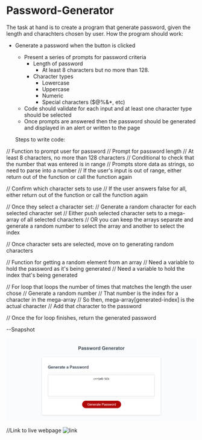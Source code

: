# Password-Generator

The task at hand is to create a program that generate password, given the length and charachters chosen by user. 
How the program should work:

* Generate a password when the button is clicked
  * Present a series of prompts for password criteria
    * Length of password
      * At least 8 characters but no more than 128.
    * Character types
      * Lowercase
      * Uppercase
      * Numeric
      * Special characters ($@%&*, etc)
  * Code should validate for each input and at least one character type should be selected
  * Once prompts are answered then the password should be generated and displayed in an alert or written to the page

  Steps to write code:

// Function to prompt user for password 
  // Prompt for password length
  // At least 8 characters, no more than 128 characters
  // Conditional to check that the number that was entered is in range
  // Prompts store data as strings, so need to parse into a number
  // If the user's input is out of range, either return out of the function or call the function again

  // Confirm which character sets to use
  // If the user answers false for all, either return out of the function or call the function again
  
  // Once they select a character set:
  // Generate a random character for each selected character set
  // Either push selected character sets to a mega-array of all selected characters
  // OR you can keep the arrays separate and generate a random number to select the array and another to select the index
  
  // Once character sets are selected, move on to generating random characters


// Function for getting a random element from an array
  // Need a variable to hold the password as it's being generated
  // Need a variable to hold the index that's being generated

  // For loop that loops the number of times that matches the length the user chose
  // Generate a random number
  // That number is the index for a character in the mega-array
  // So then, mega-array[generated-index] is the actual character
  // Add that character to the password

  // Once the for loop finishes, return the generated password


--Snapshot

![snapshot](./assets/screencapture-toniy97-Password-Generator.png)

//Link to live webpage
![link](https://toniy97.github.io/Password-Generator/)